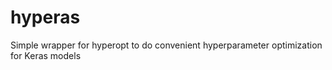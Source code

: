 # hyperas
Simple wrapper for hyperopt to do convenient hyperparameter optimization for Keras models
